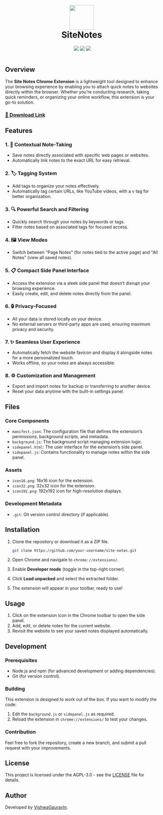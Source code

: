 <div align="center">
 <h1> <img src="https://lh3.googleusercontent.com/sdKiamsmN579AClKr5yPVE4LLLvg8adDOwTcog_f7ddRxkMsSEa9OjggLsAxPrzOy7YPJXdLSRV52r238DpLdDTQIA=s60" width="80px"><br/>SiteNotes</h1>
 <a href="https://www.buymeacoffee.com/VishwaGauravIn" target="_blank"><img alt="" src="https://img.shields.io/badge/Buy%20Me%20a%20Coffee-ffdd00?style=flat&logo=buy-me-a-coffee&logoColor=black" style="vertical-align:center" /></a>
 <img src="https://img.shields.io/npm/v/npm?style=normal"/>
 <img src="https://img.shields.io/badge/License-AGPL%20v3-brightgreen?style=normal"/>
 <img src="https://img.shields.io/github/languages/code-size/VishwaGauravIn/site-notes?logo=github&style=normal"/>
</div>
<br/>

## Overview
The **Site Notes Chrome Extension** is a lightweight tool designed to enhance your browsing experience by enabling you to attach quick notes to websites directly within the browser. Whether you're conducting research, taking quick reminders, or organizing your online workflow, this extension is your go-to solution.

### [🔗 Download Link](https://chromewebstore.google.com/detail/ejadohapkjcpjhlemdjmpnlhjponfomd)

## Features
### 1. 📝 Contextual Note-Taking
- Save notes directly associated with specific web pages or websites.
- Automatically link notes to the exact URL for easy retrieval.


### 2. 🏷️ Tagging System
- Add tags to organize your notes effectively.
- Automatically tag certain URLs, like YouTube videos, with a v tag for better organization.

### 3. 🔍 Powerful Search and Filtering
- Quickly search through your notes by keywords or tags.
- Filter notes based on associated tags for focused access.

### 4. 🖼️ View Modes
- Switch between "Page Notes" (for notes tied to the active page) and "All Notes" (view all saved notes).

### 5. 📋 Compact Side Panel Interface
- Access the extension via a sleek side panel that doesn’t disrupt your browsing experience.
- Easily create, edit, and delete notes directly from the panel.

### 6. 🔒 Privacy-Focused
- All your data is stored locally on your device.
- No external servers or third-party apps are used, ensuring maximum privacy and security.

### 7. ✨ Seamless User Experience
- Automatically fetch the website favicon and display it alongside notes for a more personalized touch.
- Works offline, so your notes are always accessible.

### 8. ⚙️ Customization and Management
- Export and import notes for backup or transferring to another device.
- Reset your data anytime with the built-in settings panel.

## Files
### Core Components
- `manifest.json`: The configuration file that defines the extension’s permissions, background scripts, and metadata.
- `background.js`: The background script managing extension logic.
- `sidepanel.html`: The user interface for the extension’s side panel.
- `sidepanel.js`: Contains functionality to manage notes within the side panel.

### Assets
- `icon16.png`: 16x16 icon for the extension.
- `icon32.png`: 32x32 icon for the extension.
- `icon192.png`: 192x192 icon for high-resolution displays.

### Development Metadata
- `.git`: Git version control directory (if applicable).

## Installation

1. Clone the repository or download it as a ZIP file.
   ```bash
   git clone https://github.com/your-username/site-notes.git
   ```

2. Open Chrome and navigate to `chrome://extensions/`.

3. Enable **Developer mode** (toggle in the top-right corner).

4. Click **Load unpacked** and select the extracted folder.

5. The extension will appear in your toolbar, ready to use!

## Usage
1. Click on the extension icon in the Chrome toolbar to open the side panel.
2. Add, edit, or delete notes for the current website.
3. Revisit the website to see your saved notes displayed automatically.

## Development
### Prerequisites
- Node.js and npm (for advanced development or adding dependencies).
- Git (for version control).

### Building
This extension is designed to work out of the box. If you want to modify the code:
1. Edit the `background.js` or `sidepanel.js` as required.
2. Reload the extension in `chrome://extensions/` to test your changes.

### Contribution
Feel free to fork the repository, create a new branch, and submit a pull request with your improvements.

## License
This project is licensed under the AGPL-3.0 - see the [LICENSE](LICENSE) file for details.

## Author
Developed by [VishwaGauravIn](https://itsvg.in).

